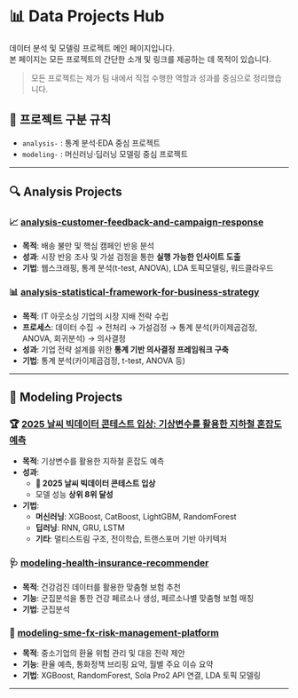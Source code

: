 # 📊 Data Projects Hub
데이터 분석 및 모델링 프로젝트 메인 페이지입니다.  
본 페이지는 모든 프로젝트의 간단한 소개 및 링크를 제공하는 데 목적이 있습니다.

> 모든 프로젝트는 제가 팀 내에서 직접 수행한 역할과 성과를 중심으로 정리했습니다.

## 📌 프로젝트 구분 규칙
- `analysis-` : 통계 분석·EDA 중심 프로젝트
- `modeling-` : 머신러닝·딥러닝 모델링 중심 프로젝트

---

## 🔍 Analysis Projects
### 📈 [analysis-customer-feedback-and-campaign-response](https://github.com/silverjin7778/analysis-customer-feedback-and-campaign-response)
- **목적**: 배송 불만 및 핵심 캠페인 반응 분석  
- **성과**: 시장 반응 조사 및 가설 검정을 통한 **실행 가능한 인사이트 도출**
- **기법**: 웹스크래핑, 통계 분석(t-test, ANOVA), LDA 토픽모델링, 워드클라우드  

### 📊 [analysis-statistical-framework-for-business-strategy](https://github.com/silverjin7778/analysis-statistical-framework-for-business-strategy)
- **목적**: IT 아웃소싱 기업의 시장 지배 전략 수립  
- **프로세스**: 데이터 수집 → 전처리 → 가설검정 → 통계 분석(카이제곱검정, ANOVA, 회귀분석) → 의사결정  
- **성과**: 기업 전략 설계를 위한 **통계 기반 의사결정 프레임워크 구축**
- **기법**: 통계 분석(카이제곱검정, t-test, ANOVA 등)

---

## 🤖 Modeling Projects
### 🏆 [2025 날씨 빅데이터 콘테스트 입상: 기상변수를 활용한 지하철 혼잡도 예측](https://github.com/silverjin7778/modeling-2025-weather-bigdata-contest-award-subway-congestion-prediction-with-weather)
- **목적**: 기상변수를 활용한 지하철 혼잡도 예측  
- **성과**:  
  - **🏅 2025 날씨 빅데이터 콘테스트 입상**  
  - 모델 성능 **상위 8위 달성**  
- **기법**:  
  - **머신러닝**: XGBoost, CatBoost, LightGBM, RandomForest  
  - **딥러닝**: RNN, GRU, LSTM  
  - **기타**: 멀티스트림 구조, 전이학습, 트랜스포머 기반 아키텍처

### 🩺 [modeling-health-insurance-recommender](https://github.com/silverjin7778/modeling-health-insurance-recommender)
- **목적**: 건강검진 데이터를 활용한 맞춤형 보험 추천  
- **기능**: 군집분석을 통한 건강 페르소나 생성, 페르소나별 맞춤형 보험 매칭
- **기법**: 군집분석

### 💱 [modeling-sme-fx-risk-management-platform](https://github.com/silverjin7778/modeling-sme-fx-risk-management-platform)
- **목적**: 중소기업의 환율 위험 관리 및 대응 전략 제안  
- **기능**: 환율 예측, 통화정책 브리핑 요약, 월별 주요 이슈 요약
- **기법**: XGBoost, RandomForest, Sola Pro2 API 연결, LDA 토픽 모델링

---

